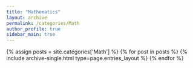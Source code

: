 ```yaml
---
title: "Mathematics"
layout: archive
permalink: /categories/Math
author_profile: true
sidebar_main: true
---
```


{% assign posts = site.categories['Math'] %}
{% for post in posts %} {% include archive-single.html type=page.entries_layout %} {% endfor %}